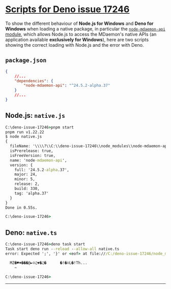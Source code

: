 # [Scripts for Deno issue 17246](https://github.com/denoland/deno/issues/17246)

To show the different behaviour of **Node.js for Windows** and
**Deno for Windows** when loading a native package, in particular the
[`node-mdaemon-api` module](https://github.com/ealib/node-mdaemon-api),
which allows Node.js to access the MDaemon's native APIs (an application
available **exclusively for Windows**), here are two scripts showing the
correct loading with Node.js and the error with Deno.

## `package.json`

```json
{
    //...
    "dependencies": {
        "node-mdaemon-api": "^24.5.2-alpha.37"
    }
    //...
}
```

## Node.js: `native.js`

```cmd
C:\deno-issue-17246>pnpm start
pnpm run v1.22.22
$ node native.js
{
  fileName: '\\\\?\\C:\\deno-issue-17246\\node_modules\\node-mdaemon-api\\node-mdaemon-api.node',
  isPrerelease: true,
  isFreeVersion: true,
  name: 'node-mdaemon-api',
  version: {
    full: '24.5.2-alpha.37',
    major: 24,
    minor: 5,
    release: 2,
    build: 330,
    tag: 'alpha.37'
  }
}
Done in 0.55s.

C:\deno-issue-17246>
```

## Deno: `native.ts`

```cmd
C:\deno-issue-17246>deno task start
Task start deno run --reload --allow-all native.ts
error: Expected ';', '}' or <eof> at file:///C:/deno-issue-17246/node_modules/.deno/node-mdaemon-api@24.5.2-alpha.37/node_modules/node-mdaemon-api/node-mdaemon-api.node:1:3

  MZ�♥♦���@►☺♫▼�♫�      �!�☺L�!Th...
    ~

C:\deno-issue-17246>
```

---

